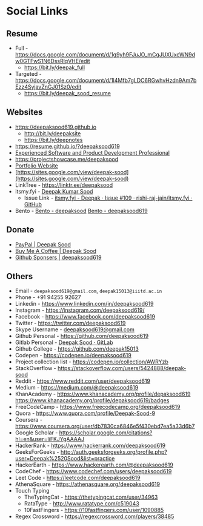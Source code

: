 # Social Links

## Resume

- Full - https://docs.google.com/document/d/1g9yh9FJuJO_mCgJUXUxcWN9dw0GTFwS1N6DssRlqVHE/edit
    - https://bit.ly/deepak_full
- Targeted - https://docs.google.com/document/d/1l4Mfb7gLDC6RGwhvHzdn9Am7bEzz4SyjavZnGJ01Sz0/edit
    - https://bit.ly/deepak_sood_resume

## Websites

- https://deepaksood619.github.io
    - http://bit.ly/deepaksite
    - https://bit.ly/deepnotes
- https://resume.github.io/?deepaksood619
- [Experienced Software and Product Development Professional](https://deepaksood.framer.ai/)
- https://projectshowcase.me/deepaksood
- [Portfolio Website](https://deepaksood619-e5c24.web.app)
- [https://sites.google.com/view/deepak-sood](https://sites.google.com/view/deepak-sood)
- LinkTree - https://linktr.ee/deepaksood
- itsmy.fyi - [Deepak Kumar Sood](https://itsmy.fyi/me/deepak)
    - Issue Link - [itsmy.fyi - Deepak · Issue #109 · rishi-raj-jain/itsmy.fyi · GitHub](https://github.com/rishi-raj-jain/itsmy.fyi/issues/109)
- Bento - [Bento - deepaksood](https://bento.me/deepaksood) [Bento - deepaksood619](https://bento.me/deepaksood619)

## Donate

- [PayPal | Deepak Sood](https://paypal.me/deepaksood619)
- [Buy Me A Coffee | Deepak Sood](https://www.buymeacoffee.com/deepaksood619)
- [Github Sponsers | deepaksood619](https://github.com/sponsors/deepaksood619)

## Others

- Email - `deepaksood619@gmail.com`, `deepak15013@iiitd.ac.in`
- Phone - +91 94255 92627
- Linkedin - https://www.linkedin.com/in/deepaksood619
- Instagram - https://instagram.com/deepaksood619/
- Facebook - https://www.facebook.com/deepaksood619
- Twitter - https://twitter.com/deepaksood619
- Skype Username - deepaksood619@gmail.com
- Github Personal - https://github.com/deepaksood619
- Gitlab Personal - [Deepak Sood · GitLab](https://gitlab.com/deepaksood619)
- Github College - https://github.com/deepak15013
- Codepen - https://codepen.io/deepaksood619
- Project collection list - https://codepen.io/collection/AWRYzb
- StackOverflow - https://stackoverflow.com/users/5424888/deepak-sood
- Reddit - https://www.reddit.com/user/deepaksood619
- Medium - https://medium.com/@deepaksood619
- KhanAcademy - https://www.khanacademy.org/profile/depaksood619  https://www.khanacademy.org/profile/depaksood619/badges
- FreeCodeCamp - https://www.freecodecamp.org/deepaksood619
- Quora - https://www.quora.com/profile/Deepak-Sood-9
- Coursera - https://www.coursera.org/user/db7830ca6846e5f430ebd7ea5a33d6b7
- Google Scholar - https://scholar.google.com/citations?hl=en&user=IiFKJYgAAAAJ
- HackerRank - https://www.hackerrank.com/deepaksood619
- GeeksForGeeks - http://auth.geeksforgeeks.org/profile.php?user=Deepak%2520Sood&list=practice
- HackerEarth - https://www.hackerearth.com/@deepaksood619
- CodeChef - https://www.codechef.com/users/deepaksood619
- Leet Code - https://leetcode.com/deepaksood619
- AthenaSquare - https://athenasquare.org/deepaksood619
- Touch Typing
    - TheTypingCat - https://thetypingcat.com/user/34963
    - RataType - http://www.ratatype.com/c519043
    - 10FastFingers - https://10fastfingers.com/user/1090885
- Regex Crossword - https://regexcrossword.com/players/38485
